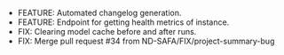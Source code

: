 - FEATURE: Automated changelog generation.
- FEATURE: Endpoint for getting health metrics of instance.
- FIX: Clearing model cache before and after runs.
- FIX: Merge pull request #34 from ND-SAFA/FIX/project-summary-bug